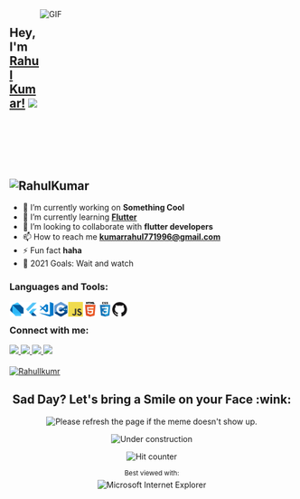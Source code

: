 <img align="right" alt="GIF" src="https://github.com/abhisheknaiidu/abhisheknaiidu/blob/master/code.gif?raw=true" width="450" height="300" />

## Hey, I'm [Rahul Kumar!](http://Rahullkumr.in) <img src="https://github.com/TheDudeThatCode/TheDudeThatCode/blob/master/Assets/Hi.gif" width="29px"> <a align="left"> <img src="https://komarev.com/ghpvc/?username=Rahullkumr&label=Views&color=blue&style=plastic" alt="RahulKumar" /> </a>

- 🔭 I’m currently working on **Something Cool**
- 🌱 I’m currently learning <a href="https://flutter.dev/">**Flutter**</a>
- 👯 I’m looking to collaborate with **flutter developers**
- 📫 How to reach me **kumarrahul771996@gmail.com**
- ⚡ Fun fact **haha**
- 🥅 2021 Goals: Wait and watch

### Languages and Tools:


<a href="https://dart.dev/"><img align="left" alt="Dart" width="26px" src="https://raw.githubusercontent.com/github/explore/80688e429a7d4ef2fca1e82350fe8e3517d3494d/topics/dart/dart.png" /></a>
<a href="https://flutter.dev/"><img align="left" alt="Flutter" width="26px" src="https://raw.githubusercontent.com/github/explore/80688e429a7d4ef2fca1e82350fe8e3517d3494d/topics/flutter/flutter.png" /></a>
<a href="https://code.visualstudio.com/"><img align="left" alt="Visual Studio Code" width="26px" src="https://raw.githubusercontent.com/github/explore/80688e429a7d4ef2fca1e82350fe8e3517d3494d/topics/visual-studio-code/visual-studio-code.png" /></a>
<a href="https://www.cplusplus.com/"><img align="left" alt="CPP" width="26px" src="https://raw.githubusercontent.com/github/explore/80688e429a7d4ef2fca1e82350fe8e3517d3494d/topics/cpp/cpp.png" /></a>
<a href="https://www.javascript.com/"><img align="left" alt="JavaScript" width="26px" src="https://raw.githubusercontent.com/github/explore/80688e429a7d4ef2fca1e82350fe8e3517d3494d/topics/javascript/javascript.png" /></a>
<a href="https://html.com/"><img align="left" alt="HTML5" width="26px" src="https://raw.githubusercontent.com/github/explore/80688e429a7d4ef2fca1e82350fe8e3517d3494d/topics/html/html.png" /></a>
<a href="https://www.w3schools.com/css/"><img align="left" alt="CSS3" width="26px" src="https://raw.githubusercontent.com/github/explore/80688e429a7d4ef2fca1e82350fe8e3517d3494d/topics/css/css.png" /></a>
<a href="https://github.com/"><img align="left" alt="GitHub" width="26px" src="https://raw.githubusercontent.com/github/explore/78df643247d429f6cc873026c0622819ad797942/topics/github/github.png" /></a>
<br>

### Connect with me:

<a href="https://in.linkedin.com/"> <img src='https://img.shields.io/badge/LinkedIn-3DDC84?logo=linkedin&logoColor=white&style=for-the-badge' height='25'/> </a>
<a href="https://www.instagram.com/"> <img src='https://img.shields.io/badge/instagram-%230095D5.svg?&style=for-the-badge&logo=instagram&logoColor=white' height='25'/> </a>
<a href="https://www.facebook.com/tunnu.nag"> <img src='https://img.shields.io/badge/facebook-%230095D5?logo=facebook&logoColor=white&style=for-the-badge' height='25'/> </a>
<a href="https://twitter.com/"> <img src='https://img.shields.io/badge/twitter-%2300ADD8.svg?&style=for-the-badge&logo=twitter&logoColor=white' height='25'/> </a>
<br><br>
<a href="https://github.com/Rahullkumr">
  <img align="center" src="https://github-readme-stats.vercel.app/api/top-langs/?username=Rahullkumr&layout=compact&theme=radical" alt="Rahullkumr" />
</a><br>

<h2 align="center">Sad Day? Let's bring a Smile on your Face :wink:</h2>
<p align="center">
<img src='https://random-memer.herokuapp.com/' title="Meme" alt="Please refresh the page if the meme doesn't show up." height="400">
</p>

<div align="center">

![Under construction](https://user-images.githubusercontent.com/282759/84681715-8c7cb580-af02-11ea-85a4-05d069c72121.gif)

</div>
<div align="center">

![Hit counter](https://hits.dwyl.com/Rahullkumr/Rahullkumr/Rahullkumr.svg)

</div>
<div align="center">

<sup>Best viewed with:</sup><br />![Microsoft Internet Explorer](https://user-images.githubusercontent.com/282759/84683523-52f97980-af05-11ea-9da0-639e1c368536.gif)

</div>

